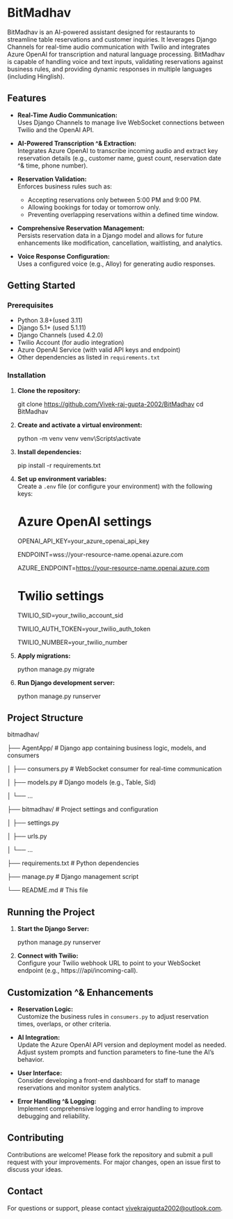 
 # BitMadhav

 BitMadhav is an AI-powered assistant designed for restaurants to streamline table reservations and customer inquiries. It leverages Django Channels for real-time audio communication with Twilio and integrates Azure OpenAI for transcription and natural language processing. BitMadhav is capable of handling voice and text inputs, validating reservations against business rules, and providing dynamic responses in multiple languages (including Hinglish).

 ## Features

 - **Real-Time Audio Communication:**  
   Uses Django Channels to manage live WebSocket connections between Twilio and the OpenAI API.

 - **AI-Powered Transcription ^& Extraction:**  
   Integrates Azure OpenAI to transcribe incoming audio and extract key reservation details (e.g., customer name, guest count, reservation date ^& time, phone number).

 - **Reservation Validation:**  
   Enforces business rules such as:
   - Accepting reservations only between 5:00 PM and 9:00 PM.
   - Allowing bookings for today or tomorrow only.
   - Preventing overlapping reservations within a defined time window.


 - **Comprehensive Reservation Management:**  
   Persists reservation data in a Django model and allows for future enhancements like modification, cancellation, waitlisting, and analytics.

 - **Voice Response Configuration:**  
   Uses a configured voice (e.g., Alloy) for generating audio responses.

 ## Getting Started

 ### Prerequisites

 - Python 3.8+(used 3.11)
 - Django 5.1+ (used 5.1.11)
 - Django Channels (used 4.2.0)
 - Twilio Account (for audio integration)
 - Azure OpenAI Service (with valid API keys and endpoint)
 - Other dependencies as listed in `requirements.txt`

 ### Installation

 1. **Clone the repository:**

    git clone https://github.com/Vivek-raj-gupta-2002/BitMadhav
    cd BitMadhav

 2. **Create and activate a virtual environment:**

    python -m venv venv
    venv\Scripts\activate

 3. **Install dependencies:**

    pip install -r requirements.txt

 4. **Set up environment variables:**  
    Create a `.env` file (or configure your environment) with the following keys:

    # Azure OpenAI settings
    OPENAI_API_KEY=your_azure_openai_api_key
    
    ENDPOINT=wss://your-resource-name.openai.azure.com

    AZURE_ENDPOINT=https://your-resource-name.openai.azure.com
    

    # Twilio settings
    TWILIO_SID=your_twilio_account_sid

    TWILIO_AUTH_TOKEN=your_twilio_auth_token
    
    TWILIO_NUMBER=your_twilio_number


 6. **Apply migrations:**

    python manage.py migrate


 7. **Run Django development server:**

    python manage.py runserver

 ## Project Structure

 bitmadhav/
 
 ├── AgentApp/                  # Django app containing business logic, models, and consumers
 
 │   ├── consumers.py          # WebSocket consumer for real-time communication
 
 │   ├── models.py             # Django models (e.g., Table, Sid)
 
 │   └── ...
 
 ├── bitmadhav/                # Project settings and configuration
 
 │   ├── settings.py
 
 │   ├── urls.py
 
 │   └── ...
 
 ├── requirements.txt          # Python dependencies
 
 ├── manage.py                 # Django management script
 
 └── README.md                 # This file

 ## Running the Project

 1. **Start the Django Server:**  

    python manage.py runserver

 2. **Connect with Twilio:**  
    Configure your Twilio webhook URL to point to your WebSocket endpoint (e.g., https://<host>/api/incoming-call).

 ## Customization ^& Enhancements

 - **Reservation Logic:**  
   Customize the business rules in `consumers.py` to adjust reservation times, overlaps, or other criteria.

 - **AI Integration:**  
   Update the Azure OpenAI API version and deployment model as needed. Adjust system prompts and function parameters to fine-tune the AI’s behavior.

 - **User Interface:**  
   Consider developing a front-end dashboard for staff to manage reservations and monitor system analytics.

 - **Error Handling ^& Logging:**  
   Implement comprehensive logging and error handling to improve debugging and reliability.

 ## Contributing

 Contributions are welcome! Please fork the repository and submit a pull request with your improvements. For major changes, open an issue first to discuss your ideas.


 ## Contact

 For questions or support, please contact [vivekrajgupta2002@outlook.com](mailto:vivekrajgupta2002@outlook.com).

